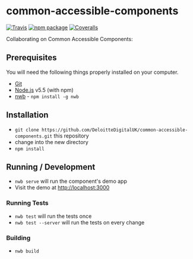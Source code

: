 # common-accessible-components

[![Travis][build-badge]][build]
[![npm package][npm-badge]][npm]
[![Coveralls][coveralls-badge]][coveralls]

Collaborating on Common Accessible Components:

## Prerequisites

You will need the following things properly installed on your computer.

* [Git](http://git-scm.com/)
* [Node.js](http://nodejs.org/) v5.5 (with npm)
* [nwb](https://github.com/insin/nwb/) - `npm install -g nwb`

## Installation

* `git clone https://github.com/DeloitteDigitalUK/common-accessible-components.git` this repository
* change into the new directory
* `npm install`

## Running / Development

* `nwb serve` will run the component's demo app
* Visit the demo at [http://localhost:3000](http://localhost:3000)

### Running Tests

* `nwb test` will run the tests once
* `nwb test --server` will run the tests on every change

### Building

* `nwb build`

[build-badge]: https://img.shields.io/travis/user/repo/master.svg?style=flat-square
[build]: https://travis-ci.org/DeloitteDigitalUK/common-accessible-components.svg?branch=master

[npm-badge]: https://img.shields.io/npm/v/npm-package.svg?style=flat-square
[npm]: https://www.npmjs.org/package/npm-package

[coveralls-badge]: https://img.shields.io/coveralls/user/repo/master.svg?style=flat-square
[coveralls]: https://coveralls.io/github/DeloitteDigitalUK/common-accessible-components

